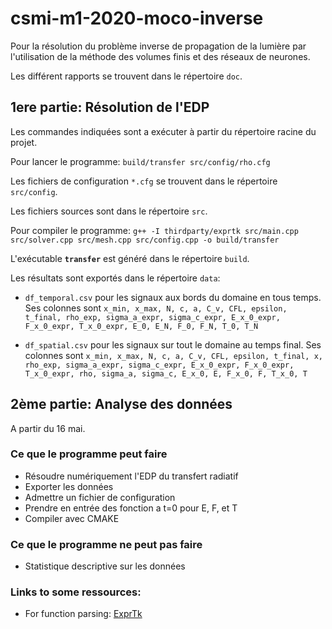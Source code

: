 # csmi-m1-2020-moco-inverse

Pour la résolution du problème inverse de propagation de la lumière par l'utilisation de la méthode des volumes finis et des réseaux de neurones.  

Les différent rapports se trouvent dans le répertoire `doc`.

## __1ere partie: Résolution de l'EDP__    
Les commandes indiquées sont a exécuter à partir du répertoire racine du projet.   

Pour lancer le programme: `build/transfer src/config/rho.cfg`     

Les fichiers de configuration `*.cfg` se trouvent dans le répertoire `src/config`.   

Les fichiers sources sont dans le répertoire `src`.   

Pour compiler le programme: 
`g++ -I thirdparty/exprtk src/main.cpp src/solver.cpp src/mesh.cpp src/config.cpp -o build/transfer`   

L'exécutable __`transfer`__ est généré dans le répertoire `build`.    

Les résultats sont exportés dans le répertoire `data`:
- `df_temporal.csv` pour les signaux aux bords du domaine en tous temps. 
Ses colonnes sont `x_min, x_max, N, c, a, C_v, CFL, epsilon, t_final, rho_exp, sigma_a_expr, sigma_c_expr, E_x_0_expr, F_x_0_expr, T_x_0_expr, E_0, E_N, F_0, F_N, T_0, T_N`

- `df_spatial.csv` pour les signaux sur tout le domaine au temps final. 
Ses colonnes sont `x_min, x_max, N, c, a, C_v, CFL, epsilon, t_final, x, rho_exp, sigma_a_expr, sigma_c_expr, E_x_0_expr, F_x_0_expr, T_x_0_expr, rho, sigma_a, sigma_c, E_x_0, E, F_x_0, F, T_x_0, T`


## __2ème partie: Analyse des données__   
A partir du 16 mai.


### Ce que le programme peut faire
- Résoudre numériquement l'EDP du transfert radiatif
- Exporter les données   
- Admettre un fichier de configuration
- Prendre en entrée des fonction a t=0 pour E, F, et T 
- Compiler avec CMAKE

### Ce que le programme ne peut pas faire  
- Statistique descriptive sur les données   

### Links to some ressources:
- For function parsing: [ExprTk](http://www.partow.net/programming/exprtk/)

